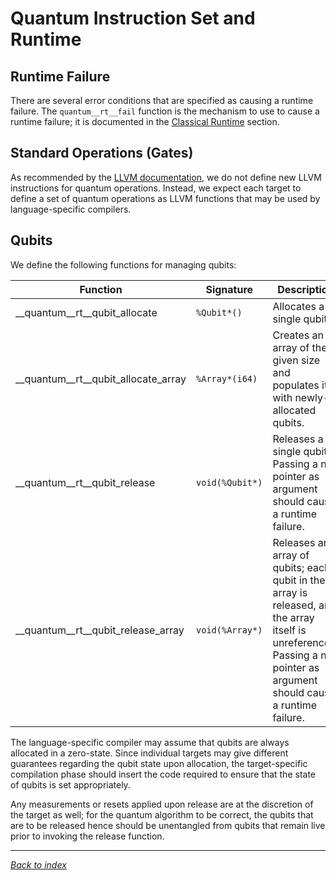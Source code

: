 # Quantum Instruction Set and Runtime

## Runtime Failure

There are several error conditions that are specified as causing a runtime
failure. The `quantum__rt__fail` function is the mechanism to use to cause a
runtime failure; it is documented in the [Classical
Runtime](Classical-Runtime.md) section.

## Standard Operations (Gates)

As recommended by the [LLVM
documentation](https://llvm.org/docs/ExtendingLLVM.html), we do not define new
LLVM instructions for quantum operations. Instead, we expect each target to
define a set of quantum operations as LLVM functions that may be used by
language-specific compilers.

## Qubits

We define the following functions for managing qubits:

| Function                            | Signature       | Description |
|-------------------------------------|-----------------|-------------|
| __quantum__rt__qubit_allocate       | `%Qubit*()`     | Allocates a single qubit. |
| __quantum__rt__qubit_allocate_array | `%Array*(i64)`  | Creates an array of the given size and populates it with newly-allocated qubits. |
| __quantum__rt__qubit_release        | `void(%Qubit*)` | Releases a single qubit. Passing a null pointer as argument should cause a runtime failure. |
| __quantum__rt__qubit_release_array  | `void(%Array*)` | Releases an array of qubits; each qubit in the array is released, and the array itself is unreferenced. Passing a null pointer as argument should cause a runtime failure. |

The language-specific compiler may assume that qubits are always allocated in a
zero-state. Since individual targets may give different guarantees regarding the
qubit state upon allocation, the target-specific compilation phase should insert
the code required to ensure that the state of qubits is set appropriately. 

Any measurements or resets applied upon release are at the discretion of the
target as well; for the quantum algorithm to be correct, the qubits that are to
be released hence should be unentangled from qubits that remain live prior to
invoking the release function.

---
_[Back to index](README.md)_
